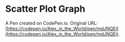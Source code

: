 # Scatter Plot Graph

A Pen created on CodePen.io. Original URL: [https://codepen.io/Alex_in_the_World/pen/mdJNQEj](https://codepen.io/Alex_in_the_World/pen/mdJNQEj).


